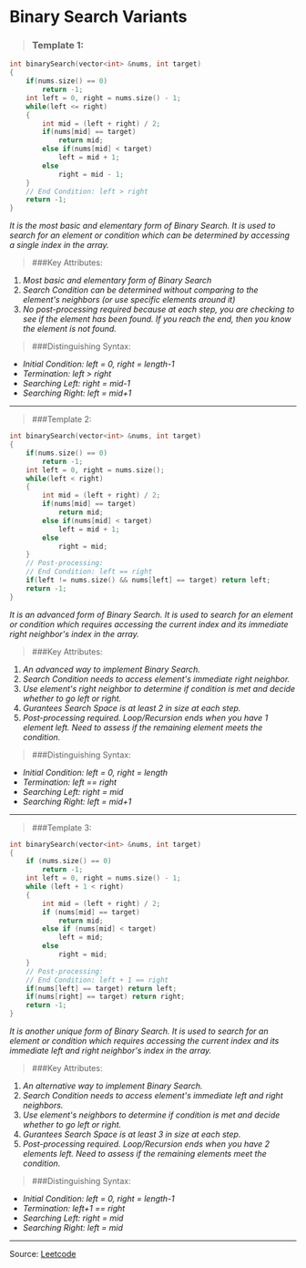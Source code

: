 # Binary Search Variants

> ### Template 1:

```CPP
int binarySearch(vector<int> &nums, int target)
{
    if(nums.size() == 0)
        return -1;
    int left = 0, right = nums.size() - 1;
    while(left <= right)
    {
        int mid = (left + right) / 2;
        if(nums[mid] == target)
            return mid;
        else if(nums[mid] < target)
            left = mid + 1;
        else
            right = mid - 1;
    }
    // End Condition: left > right
    return -1;
} 
```
*It is the most basic and elementary form of Binary Search. It is used to search for an element or condition which can be determined by accessing a single index in the array.* 
  
> ###Key Attributes:

  1. *Most basic and elementary form of Binary Search*
  1. *Search Condition can be determined without comparing to the element's neighbors (or use specific elements around it)*
  1. *No post-processing required because at each step, you are checking to see if the element has been found. If you reach the end, then you know the element is not found.*

> ###Distinguishing Syntax:

  * *Initial Condition: left = 0, right = length-1*
  * *Termination: left > right*
  * *Searching Left: right = mid-1*
  * *Searching Right: left = mid+1*
---

> ###Template 2:

```CPP
int binarySearch(vector<int> &nums, int target)
{
    if(nums.size() == 0)
        return -1;
    int left = 0, right = nums.size();
    while(left < right)
    {
        int mid = (left + right) / 2;
        if(nums[mid] == target)
            return mid;
        else if(nums[mid] < target)
            left = mid + 1;
        else
            right = mid;
    }
    // Post-processing:
    // End Condition: left == right
    if(left != nums.size() && nums[left] == target) return left;
    return -1;
}
```

*It is an advanced form of Binary Search. It is used to search for an element or condition which requires accessing the current index and its immediate right neighbor's index in the array.*

> ###Key Attributes:

  1. *An advanced way to implement Binary Search.*
  1. *Search Condition needs to access element's immediate right neighbor.*
  1. *Use element's right neighbor to determine if condition is met and decide whether to go left or right.*
  1. *Gurantees Search Space is at least 2 in size at each step.*
  1. *Post-processing required. Loop/Recursion ends when you have 1 element left. Need to assess if the remaining element meets the condition.*

> ###Distinguishing Syntax:

  * *Initial Condition: left = 0, right = length*
  * *Termination: left == right*
  * *Searching Left: right = mid*
  * *Searching Right: left = mid+1*
---

> ###Template 3:

```CPP
int binarySearch(vector<int> &nums, int target)
{
    if (nums.size() == 0)
        return -1;
    int left = 0, right = nums.size() - 1;
    while (left + 1 < right)
    {
        int mid = (left + right) / 2;
        if (nums[mid] == target)
            return mid;
        else if (nums[mid] < target)
            left = mid;
        else
            right = mid;
    }
    // Post-processing:
    // End Condition: left + 1 == right
    if(nums[left] == target) return left;
    if(nums[right] == target) return right;
    return -1;
}
```

*It is another unique form of Binary Search. It is used to search for an element or condition which requires accessing the current index and its immediate left and right neighbor's index in the array.*

> ###Key Attributes:

1. *An alternative way to implement Binary Search.*
1. *Search Condition needs to access element's immediate left and right neighbors.*
1. *Use element's neighbors to determine if condition is met and decide whether to go left or right.*
1. *Gurantees Search Space is at least 3 in size at each step.*
1. *Post-processing required. Loop/Recursion ends when you have 2 elements left. Need to assess if the remaining elements meet the condition.*

> ###Distinguishing Syntax:

  * *Initial Condition: left = 0, right = length-1*
  * *Termination: left+1 == right*
  * *Searching Left: right = mid*
  * *Searching Right: left = mid*
---
<caption>Source: <a href="https://leetcode.com/explore/learn/card/binary-search" target="_blank">Leetcode</a></caption>